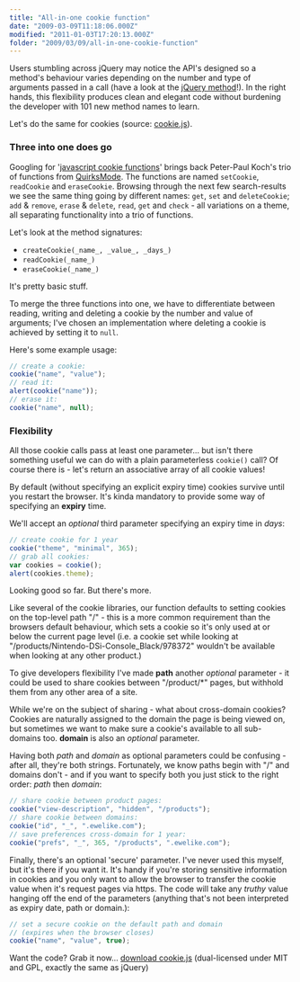 ```yaml
---
title: "All-in-one cookie function"
date: "2009-03-09T11:18:06.000Z"
modified: "2011-01-03T17:20:13.000Z"
folder: "2009/03/09/all-in-one-cookie-function"
---
```


Users stumbling across jQuery may notice the API's designed so a method's behaviour varies depending on the number and type of arguments passed in a call (have a look at the [jQuery method](https://api.jquery.com/jQuery/)!). In the right hands, this flexibility produces clean and elegant code without burdening the developer with 101 new method names to learn.

Let's do the same for cookies (source: [cookie.js](https://hexmen.com/js/cookie.js)).

### Three into one does go

Googling for '[javascript cookie functions](http://www.google.com/search?q=javascript+cookie+functions)' brings back Peter-Paul Koch's trio of functions from [QuirksMode](http://www.quirksmode.org/js/cookies.html). The functions are named `setCookie`, `readCookie` and `eraseCookie`. Browsing through the next few search-results we see the same thing going by different names: `get`, `set` and `deleteCookie`; `add` & `remove`, `erase` & `delete`, `read`, `get` and `check` - all variations on a theme, all separating functionality into a trio of functions.

Let's look at the method signatures:

- `createCookie(_name_, _value_, _days_)`
- `readCookie(_name_)`
- `eraseCookie(_name_)`

It's pretty basic stuff.

To merge the three functions into one, we have to differentiate between reading, writing and deleting a cookie by the number and value of arguments; I've chosen an implementation where deleting a cookie is achieved by setting it to `null`.

Here's some example usage:

```js
// create a cookie:
cookie("name", "value");
// read it:
alert(cookie("name"));
// erase it:
cookie("name", null);
```

### Flexibility

All those cookie calls pass at least one parameter... but isn't there something useful we can do with a plain parameterless `cookie()` call? Of course there is - let's return an associative array of all cookie values!

By default (without specifying an explicit expiry time) cookies survive until you restart the browser. It's kinda mandatory to provide some way of specifying an **expiry** time.

We'll accept an _optional_ third parameter specifying an expiry time in _days_:

```js
// create cookie for 1 year
cookie("theme", "minimal", 365);
// grab all cookies:
var cookies = cookie();
alert(cookies.theme);
```

Looking good so far. But there's more.

Like several of the cookie libraries, our function defaults to setting cookies on the top-level path "/" - this is a more common requirement than the browsers default behaviour, which sets a cookie so it's only used at or below the current page level (i.e. a cookie set while looking at "/products/Nintendo-DSi-Console_Black/978372" wouldn't be available when looking at any other product.)

To give developers flexibility I've made **path** another _optional_ parameter - it could be used to share cookies between "/product/\*" pages, but withhold them from any other area of a site.

While we're on the subject of sharing - what about cross-domain cookies? Cookies are naturally assigned to the domain the page is being viewed on, but sometimes we want to make sure a cookie's available to all sub-domains too. **domain** is also an _optional_ parameter.

Having both _path_ and _domain_ as optional parameters could be confusing - after all, they're both strings. Fortunately, we know paths begin with "/" and domains don't - and if you want to specify both you just stick to the right order: _path_ then _domain_:

```js
// share cookie between product pages:
cookie("view-description", "hidden", "/products");
// share cookie between domains:
cookie("id", "_", ".ewelike.com");
// save preferences cross-domain for 1 year:
cookie("prefs", "_", 365, "/products", ".ewelike.com");
```

Finally, there's an optional 'secure' parameter. I've never used this myself, but it's there if you want it. It's handy if you're storing sensitive information in cookies and you only want to allow the browser to transfer the cookie value when it's request pages via https. The code will take any _truthy_ value hanging off the end of the parameters (anything that's not been interpreted as expiry date, path or domain.):

```js
// set a secure cookie on the default path and domain
// (expires when the browser closes)
cookie("name", "value", true);
```

Want the code? Grab it now... [download cookie.js](https://hexmen.com/js/cookie.js) (dual-licensed under MIT and GPL, exactly the same as jQuery)
